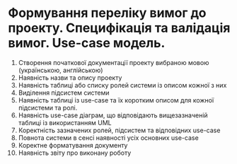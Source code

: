 # Формування переліку вимог до проекту. Специфікація та валідація вимог. Use-case модель.
1. Створення початкової документації проекту вибраною мовою (українською, англійською)
2. Наявність назви та опису проекту
3. Наявність таблиці або списку ролей системи із описом кожної з них
4. Виділення підсистем системи
5. Наявність таблиці із use-case та їх коротким описом для кожної підсистеми та ролі.
6. Наявність use-case діаграм, що відповідають вищезазначеній таблиці із  використанням UML
7. Коректність зазначених ролей, підсистем та відповідних use-case
8. Повнота системи в сенсі наявності усіх основних use-case
8. Коректне форматування документу
9. Наявність звіту про виконану роботу
